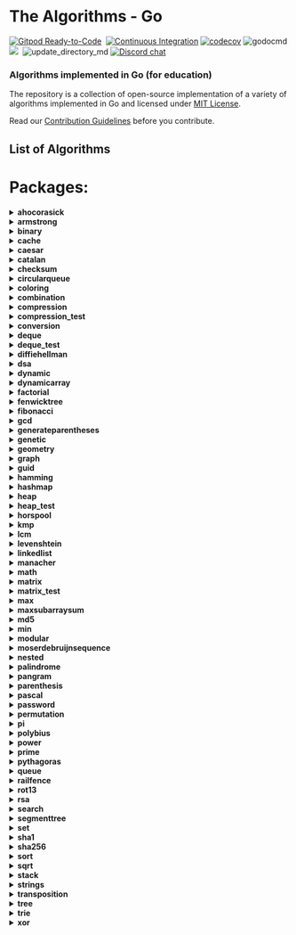 # The Algorithms - Go
[![Gitpod Ready-to-Code](https://img.shields.io/badge/Gitpod-Ready--to--Code-blue?logo=gitpod&style=flat-square)](https://gitpod.io/#https://github.com/TheAlgorithms/Go)&nbsp;
[![Continuous Integration](https://github.com/TheAlgorithms/Go/actions/workflows/ci.yml/badge.svg)](https://github.com/TheAlgorithms/Go/actions/workflows/ci.yml)
[![codecov](https://codecov.io/gh/TheAlgorithms/Go/graph/badge.svg?token=aSWh7N8tNx)](https://codecov.io/gh/TheAlgorithms/Go)
![godocmd](https://github.com/tjgurwara99/Go/workflows/godocmd/badge.svg)
![](https://img.shields.io/github/repo-size/TheAlgorithms/Go.svg?label=Repo%20size&style=flat-square)&nbsp;
![update_directory_md](https://github.com/TheAlgorithms/Go/workflows/update_directory_md/badge.svg)
[![Discord chat](https://img.shields.io/discord/808045925556682782.svg?logo=discord&colorB=7289DA&style=flat-square)](https://the-algorithms.com/discord/)&nbsp;

### Algorithms implemented in Go (for education)

The repository is a collection of open-source implementation of a variety of algorithms implemented in Go and licensed under [MIT License](LICENSE).

Read our [Contribution Guidelines](CONTRIBUTING.md) before you contribute.

## List of Algorithms
<!--- AUTOGENERATED --->
<!--- GODOCMD BEGIN --->
# Packages:

<details>
	<summary> <strong> ahocorasick </strong> </summary>	

---

##### Functions:

1. [`Advanced`](./strings/ahocorasick/advancedahocorasick.go#L10):  Advanced Function performing the Advanced Aho-Corasick algorithm. Finds and prints occurrences of each pattern.
2. [`AhoCorasick`](./strings/ahocorasick/ahocorasick.go#L15):  AhoCorasick Function performing the Basic Aho-Corasick algorithm. Finds and prints occurrences of each pattern.
3. [`ArrayUnion`](./strings/ahocorasick/shared.go#L86):  ArrayUnion Concats two arrays of int's into one.
4. [`BoolArrayCapUp`](./strings/ahocorasick/shared.go#L78):  BoolArrayCapUp Dynamically increases an array size of bool's by 1.
5. [`BuildAc`](./strings/ahocorasick/ahocorasick.go#L54):  Functions that builds Aho Corasick automaton.
6. [`BuildExtendedAc`](./strings/ahocorasick/advancedahocorasick.go#L46):  BuildExtendedAc Functions that builds extended Aho Corasick automaton.
7. [`ComputeAlphabet`](./strings/ahocorasick/shared.go#L61):  ComputeAlphabet Function that returns string of all the possible characters in given patterns.
8. [`ConstructTrie`](./strings/ahocorasick/shared.go#L4):  ConstructTrie Function that constructs Trie as an automaton for a set of reversed & trimmed strings.
9. [`Contains`](./strings/ahocorasick/shared.go#L39):  Contains Returns 'true' if array of int's 's' contains int 'e', 'false' otherwise.
10. [`CreateNewState`](./strings/ahocorasick/shared.go#L111):  CreateNewState Automaton function for creating a new state 'state'.
11. [`CreateTransition`](./strings/ahocorasick/shared.go#L116):  CreateTransition Creates a transition for function σ(state,letter) = end.
12. [`GetParent`](./strings/ahocorasick/shared.go#L99):  GetParent Function that finds the first previous state of a state and returns it. Used for trie where there is only one parent.
13. [`GetTransition`](./strings/ahocorasick/shared.go#L121):  GetTransition Returns ending state for transition σ(fromState,overChar), '-1' if there is none.
14. [`GetWord`](./strings/ahocorasick/shared.go#L49):  GetWord Function that returns word found in text 't' at position range 'begin' to 'end'.
15. [`IntArrayCapUp`](./strings/ahocorasick/shared.go#L70):  IntArrayCapUp Dynamically increases an array size of int's by 1.
16. [`StateExists`](./strings/ahocorasick/shared.go#L133):  StateExists Checks if state 'state' exists. Returns 'true' if it does, 'false' otherwise.

---
##### Types

1. [`Result`](./strings/ahocorasick/ahocorasick.go#L9): No description provided.


---
</details><details>
	<summary> <strong> armstrong </strong> </summary>	

---

##### Functions:

1. [`IsArmstrong`](./math/armstrong/isarmstrong.go#L16): No description provided.

---
</details><details>
	<summary> <strong> binary </strong> </summary>	

---

#####  Package binary describes algorithms that use binary operations for different calculations.

---
##### Functions:

1. [`Abs`](./math/binary/abs.go#L15):  Abs returns absolute value using binary operation Principle of operation: 1) Get the mask by right shift by the base 2) Base is the size of an integer variable in bits, for example, for int32 it will be 32, for int64 it will be 64 3) For negative numbers, above step sets mask as 1 1 1 1 1 1 1 1 and 0 0 0 0 0 0 0 0 for positive numbers. 4) Add the mask to the given number. 5) XOR of mask + n and mask gives the absolute value.
2. [`BitCounter`](./math/binary/bitcounter.go#L13):  BitCounter - The function returns the number of set bits for an unsigned integer number
3. [`FastInverseSqrt`](./math/binary/fast_inverse_sqrt.go#L17):  FastInverseSqrt assumes that argument is always positive, and it does not deal with negative numbers. The "magic" number 0x5f3759df is hex for 1597463007 in decimals. The math.Float32bits is alias to *(*uint32)(unsafe.Pointer(&f)) and math.Float32frombits is to *(*float32)(unsafe.Pointer(&b)).
4. [`IsPowerOfTwo`](./math/binary/checkisnumberpoweroftwo.go#L23):  IsPowerOfTwo This function uses the fact that powers of 2 are represented like 10...0 in binary, and numbers one less than the power of 2 are represented like 11...1. Therefore, using the and function:	  10...0	& 01...1	  00...0 -> 0 This is also true for 0, which is not a power of 2, for which we have to add and extra condition.
5. [`IsPowerOfTwoLeftShift`](./math/binary/checkisnumberpoweroftwo.go#L30):  IsPowerOfTwoLeftShift This function takes advantage of the fact that left shifting a number by 1 is equivalent to multiplying by 2. For example, binary 00000001 when shifted by 3 becomes 00001000, which in decimal system is 8 or = 2 * 2 * 2
6. [`LogBase2`](./math/binary/logarithm.go#L9):  LogBase2 Finding the exponent of n = 2**x using bitwise operations (logarithm in base 2 of n) [See more](https://en.wikipedia.org/wiki/Logarithm)
7. [`MeanUsingAndXor`](./math/binary/arithmeticmean.go#L14):  MeanUsingAndXor This function finds arithmetic mean using "AND" and "XOR" operations
8. [`MeanUsingRightShift`](./math/binary/arithmeticmean.go#L19):  MeanUsingRightShift This function finds arithmetic mean using right shift
9. [`ReverseBits`](./math/binary/reversebits.go#L16):  ReverseBits This function initialized the result by 0 (all bits 0) and process the given number starting from its least significant bit. If the current bit is 1, set the corresponding most significant bit in the result and finally move on to the next bit in the input number. Repeat this till all its bits are processed.
10. [`SequenceGrayCode`](./math/binary/rbc.go#L13):  SequenceGrayCode The function generates an "Gray code" sequence of length n
11. [`Sqrt`](./math/binary/sqrt.go#L12): No description provided.
12. [`XorSearchMissingNumber`](./math/binary/xorsearch.go#L13):  XorSearchMissingNumber This function finds a missing number in a sequence

---
</details><details>
	<summary> <strong> cache </strong> </summary>	

---

##### Functions:

1. [`NewLFU`](./cache/lfu.go#L33):  NewLFU init the LFU cache with capacity
2. [`NewLRU`](./cache/lru.go#L30):  NewLRU represent initiate lru cache with capacity

---
##### Types

1. [`LFU`](./cache/lfu.go#L19): No description provided.

2. [`LRU`](./cache/lru.go#L22): No description provided.


---
</details><details>
	<summary> <strong> caesar </strong> </summary>	

---

#####  Package caesar is the shift cipher description: Caesar cipher details : Caesar cipher is a type of substitution cipher in which each letter in the plaintext is shifted a certain number of places down the alphabet. time complexity: O(n) space complexity: O(n) ref: https://en.wikipedia.org/wiki/Caesar_cipher

---
##### Functions:

1. [`Decrypt`](./cipher/caesar/caesar.go#L31):  Decrypt decrypts by left shift of "key" each character of "input"
2. [`Encrypt`](./cipher/caesar/caesar.go#L10):  Encrypt encrypts by right shift of "key" each character of "input"
3. [`FuzzCaesar`](./cipher/caesar/caesar_test.go#L158): No description provided.

---
</details><details>
	<summary> <strong> catalan </strong> </summary>	

---

##### Functions:

1. [`CatalanNumber`](./math/catalan/catalannumber.go#L26):  CatalanNumber This function returns the `nth` Catalan number

---
</details><details>
	<summary> <strong> checksum </strong> </summary>	

---

#####  Package checksum describes algorithms for finding various checksums

---
##### Functions:

1. [`CRC8`](./checksum/crc8.go#L27):  CRC8 calculates CRC8 checksum of the given data.
2. [`Luhn`](./checksum/luhn.go#L13):  Luhn validates the provided data using the Luhn algorithm.

---
##### Types

1. [`CRCModel`](./checksum/crc8.go#L17): No description provided.


---
</details><details>
	<summary> <strong> circularqueue </strong> </summary>	

---

#####  Package queue provides an implementation of a circular queue data structure.

---
##### Functions:

1. [`NewCircularQueue`](./structure/circularqueue/circularqueuearray.go#L29):  NewCircularQueue creates a new CircularQueue with the given size. Returns an error if the size is less than or equal to 0.

---
##### Types

1. [`CircularQueue`](./structure/circularqueue/circularqueuearray.go#L20): No description provided.


---
</details><details>
	<summary> <strong> coloring </strong> </summary>	

---

#####  Package coloring provides implementation of different graph coloring algorithms, e.g. coloring using BFS, using Backtracking, using greedy approach. Author(s): [Shivam](https://github.com/Shivam010)

---
##### Functions:

1. [`BipartiteCheck`](./graph/coloring/bipartite.go#L46):  basically tries to color the graph in two colors if each edge connects 2 differently colored nodes the graph can be considered bipartite

---
##### Types

1. [`Graph`](./graph/coloring/graph.go#L14): No description provided.


---
</details><details>
	<summary> <strong> combination </strong> </summary>	

---

#####  Package combination ...

---
##### Functions:

1. [`Start`](./strings/combination/combination.go#L13):  Start ...

---
##### Types

1. [`Combinations`](./strings/combination/combination.go#L7): No description provided.


---
</details><details>
	<summary> <strong> compression </strong> </summary>	

---

##### /*
rlecoding.go
description: run length encoding and decoding
details:
Run-length encoding (RLE) is a simple form of data compression in which runs of data are stored as a single data value and count, rather than as the original run. This is useful when the data contains many repeated values. For example, the data "WWWWWWWWWWWWBWWWWWWWWWWWWBBB" can be compressed to "12W1B12W3B". The algorithm is simple and can be implemented in a few lines of code.
time complexity: O(n)
space complexity: O(n)
ref: https://en.wikipedia.org/wiki/Run-length_encoding
author(s) [ddaniel27](https://github.com/ddaniel27)
 

---
##### Functions:

1. [`HuffDecode`](./compression/huffmancoding.go#L106):  HuffDecode recursively decodes the binary code in, by traversing the Huffman compression tree pointed by root. current stores the current node of the traversing algorithm. out stores the current decoded string.
2. [`HuffEncode`](./compression/huffmancoding.go#L95):  HuffEncode encodes the string in by applying the mapping defined by codes.
3. [`HuffEncoding`](./compression/huffmancoding.go#L78):  HuffEncoding recursively traverses the Huffman tree pointed by node to obtain the map codes, that associates a rune with a slice of booleans. Each code is prefixed by prefix and left and right children are labelled with the booleans false and true, respectively.
4. [`HuffTree`](./compression/huffmancoding.go#L35):  HuffTree returns the root Node of the Huffman tree by compressing listfreq. The compression produces the most optimal code lengths, provided listfreq is ordered, i.e.: listfreq[i] <= listfreq[j], whenever i < j.
5. [`RLEdecode`](./compression/rlecoding.go#L37):  RLEdecode takes a run-length encoded string and returns the original string
6. [`RLEdecodebytes`](./compression/rlecoding.go#L67):  RLEdecodebytes takes a run-length encoded byte slice and returns the original byte slice
7. [`RLEncode`](./compression/rlecoding.go#L22):  RLEncode takes a string and returns its run-length encoding
8. [`RLEncodebytes`](./compression/rlecoding.go#L50):  RLEncodebytes takes a byte slice and returns its run-length encoding as a byte slice

---
##### Types

1. [`Node`](./compression/huffmancoding.go#L19): No description provided.

2. [`SymbolFreq`](./compression/huffmancoding.go#L27): No description provided.


---
</details><details>
	<summary> <strong> compression_test </strong> </summary>	

---

##### Functions:

1. [`SymbolCountOrd`](./compression/huffmancoding_test.go#L16):  SymbolCountOrd computes sorted symbol-frequency list of input message

---
</details><details>
	<summary> <strong> conversion </strong> </summary>	

---

#####  Package conversion is a package of implementations which converts one data structure to another.

---
##### Functions:

1. [`Base64Decode`](./conversion/base64.go#L59):  Base64Decode decodes the received input base64 string into a byte slice. The implementation follows the RFC4648 standard, which is documented at https://datatracker.ietf.org/doc/html/rfc4648#section-4
2. [`Base64Encode`](./conversion/base64.go#L21):  Base64Encode encodes the received input bytes slice into a base64 string. The implementation follows the RFC4648 standard, which is documented at https://datatracker.ietf.org/doc/html/rfc4648#section-4
3. [`BinaryToDecimal`](./conversion/binarytodecimal.go#L27):  BinaryToDecimal() function that will take Binary number as string, and return its Decimal equivalent as an integer.
4. [`DecimalToBinary`](./conversion/decimaltobinary.go#L34):  DecimalToBinary() function that will take Decimal number as int, and return its Binary equivalent as a string.
5. [`FuzzBase64Encode`](./conversion/base64_test.go#L113): No description provided.
6. [`HEXToRGB`](./conversion/rgbhex.go#L12):  HEXToRGB splits an RGB input (e.g. a color in hex format; 0x<color-code>) into the individual components: red, green and blue
7. [`IntToRoman`](./conversion/inttoroman.go#L23):  IntToRoman converts an integer value to a roman numeral string. An error is returned if the integer is not between 1 and 3999.
8. [`RGBToHEX`](./conversion/rgbhex.go#L43):  RGBToHEX does exactly the opposite of HEXToRGB: it combines the three components red, green and blue to an RGB value, which can be converted to e.g. Hex
9. [`Reverse`](./conversion/decimaltobinary.go#L24):  Reverse() function that will take string, and returns the reverse of that string.
10. [`RomanToInt`](./conversion/romantoint.go#L42):  RomanToInt converts a roman numeral string to an integer. Roman numerals for numbers outside the range 1 to 3,999 will return an error. Nil or empty string return 0 with no error thrown.

---
</details><details>
	<summary> <strong> deque </strong> </summary>	

---

#####  Package deque implements a Double Ended Queue data structure.

---
##### Functions:

1. [`New`](./structure/deque/deque.go#L22):  New returns a new DoublyEndedQueue.

---
##### Types

1. [`DoublyEndedQueue`](./structure/deque/deque.go#L17): No description provided.


---
</details><details>
	<summary> <strong> deque_test </strong> </summary>	

---

##### Types

1. [`QueryStructure`](./structure/deque/deque_test.go#L20): No description provided.

2. [`TestCaseData`](./structure/deque/deque_test.go#L27): No description provided.


---
</details><details>
	<summary> <strong> diffiehellman </strong> </summary>	

---

#####  Package diffiehellman implements Diffie-Hellman Key Exchange Algorithm description: Diffie-Hellman key exchange details : Diffie-Hellman key exchange is a method of securely exchanging cryptographic keys over a public channel by combining private keys of two parties to generate a shared secret key. time complexity: O(log(n)) space complexity: O(1) for more information watch : https://www.youtube.com/watch?v=NmM9HA2MQGI

---
##### Functions:

1. [`GenerateMutualKey`](./cipher/diffiehellman/diffiehellmankeyexchange.go#L23):  GenerateMutualKey : generates a mutual key that can be used by only alice and bob mutualKey = (shareKey^prvKey)%primeNumber
2. [`GenerateShareKey`](./cipher/diffiehellman/diffiehellmankeyexchange.go#L17):  GenerateShareKey : generates a key using client private key , generator and primeNumber this key can be made public shareKey = (g^key)%primeNumber

---
</details><details>
	<summary> <strong> dsa </strong> </summary>	

---

##### /*
dsa.go
description: DSA encryption and decryption including key generation
details: [DSA wiki](https://en.wikipedia.org/wiki/Digital_Signature_Algorithm)
author(s): [ddaniel27](https://github.com/ddaniel27)
 

---
##### Functions:

1. [`New`](./cipher/dsa/dsa.go#L36):  New creates a new DSA instance
2. [`Sign`](./cipher/dsa/dsa.go#L125):  Sign is signature generation for DSA 1. Choose a random integer k from the range [1, q-1] 2. Compute r = (g^k mod p) mod q 3. Compute s = (k^-1 * (H(m) + x*r)) mod q
3. [`Verify`](./cipher/dsa/dsa.go#L157):  Verify is signature verification for DSA 1. Compute w = s^-1 mod q 2. Compute u1 = (H(m) * w) mod q 3. Compute u2 = (r * w) mod q 4. Compute v = ((g^u1 * y^u2) mod p) mod q 5. If v == r, the signature is valid

---
</details><details>
	<summary> <strong> dynamic </strong> </summary>	

---

#####  fibonacci.go description: Implementation of the Fibonacci sequence using dynamic programming time complexity: O(n) space complexity: O(1) binomialcoefficient.go description: Implementation of the binomial coefficient using dynamic programming details: The binomial coefficient C(n, k) is the number of ways to choose a subset of k elements from a set of n elements. The binomial coefficient is calculated using the formula C(n, k) = C(n-1, k-1) + C(n-1, k) with base cases C(n, 0) = C(n, n) = 1. time complexity: O(n*k) where n is the number of elements and k is the number of elements to choose space complexity: O(n*k) where n is the number of elements and k is the number of elements to choose filename: traprainwater.go description: Provides a function to calculate the amount of trapped rainwater between bars represented by an elevation map using dynamic programming. details: The TrapRainWater function calculates the amount of trapped rainwater between the bars represented by the given elevation map. It uses dynamic programming to precompute the maximum height of bars to the left and right of each position. Then, it iterates through the array to calculate the amount of trapped rainwater at each position based on the minimum of the left and right maximum heights. Finally, it sums up the trapped rainwater for all positions and returns the total amount. time complexity: O(n) space complexity: O(n) author(s) [TruongNhanNguyen (SOZEL)](https://github.com/TruongNhanNguyen) Package dynamic is a package of certain implementations of dynamically run algorithms. See https://leetcode.com/problems/unique-paths/ time complexity: O(m*n) where m and n are the dimensions of the grid space complexity: O(m*n) where m and n are the dimensions of the grid author: Rares Mateizer (https://github.com/rares985)

---
##### Functions:

1. [`Abbreviation`](./dynamic/abbreviation.go#L26):  Returns true if it is possible to make a equals b (if b is an abbreviation of a), returns false otherwise
2. [`Bin2`](./dynamic/binomialcoefficient.go#L26):  Bin2 function
3. [`CoinChange`](./dynamic/coinchange.go#L11):  CoinChange finds the number of possible combinations of coins of different values which can get to the target amount.
4. [`CutRodDp`](./dynamic/rodcutting.go#L23):  CutRodDp solve the same problem using dynamic programming
5. [`CutRodRec`](./dynamic/rodcutting.go#L10):  CutRodRec solve the problem recursively: initial approach
6. [`EditDistanceDP`](./dynamic/editdistance.go#L37):  EditDistanceDP is an optimised implementation which builds on the ideas of the recursive implementation. We use dynamic programming to compute the DP table where dp[i][j] denotes the edit distance value of first[0..i-1] and second[0..j-1]. Time complexity is O(m * n) where m and n are lengths of the strings, first and second respectively.
7. [`EditDistanceRecursive`](./dynamic/editdistance.go#L12):  EditDistanceRecursive is a naive implementation with exponential time complexity.
8. [`IsSubsetSum`](./dynamic/subsetsum.go#L15): No description provided.
9. [`Knapsack`](./dynamic/knapsack.go#L20):  Knapsack solves knapsack problem return maxProfit
10. [`LongestCommonSubsequence`](./dynamic/longestcommonsubsequence.go#L16):  LongestCommonSubsequence function
11. [`LongestIncreasingSubsequence`](./dynamic/longestincreasingsubsequence.go#L15):  LongestIncreasingSubsequence returns the longest increasing subsequence where all elements of the subsequence are sorted in increasing order
12. [`LongestIncreasingSubsequenceGreedy`](./dynamic/longestincreasingsubsequencegreedy.go#L9):  LongestIncreasingSubsequenceGreedy is a function to find the longest increasing subsequence in a given array using a greedy approach. The dynamic programming approach is implemented alongside this one. Worst Case Time Complexity: O(nlogn) Auxiliary Space: O(n), where n is the length of the array(slice). Reference: https://www.geeksforgeeks.org/construction-of-longest-monotonically-increasing-subsequence-n-log-n/
13. [`LpsDp`](./dynamic/longestpalindromicsubsequence.go#L27):  LpsDp function
14. [`LpsRec`](./dynamic/longestpalindromicsubsequence.go#L22):  LpsRec function
15. [`MatrixChainDp`](./dynamic/matrixmultiplication.go#L26):  MatrixChainDp function
16. [`MatrixChainRec`](./dynamic/matrixmultiplication.go#L12):  MatrixChainRec function
17. [`Max`](./dynamic/knapsack.go#L14):  Max function - possible duplicate
18. [`NthCatalanNumber`](./dynamic/catalan.go#L15):  NthCatalan returns the n-th Catalan Number Complexity: O(n²)
19. [`NthFibonacci`](./dynamic/fibonacci.go#L10):  NthFibonacci returns the nth Fibonacci Number
20. [`TrapRainWater`](./dynamic/traprainwater.go#L19):  TrapRainWater calculates the amount of trapped rainwater between the bars represented by the given elevation map. It uses dynamic programming to precompute the maximum height of bars to the left and right of each position. Then, it iterates through the array to calculate the amount of trapped rainwater at each position based on the minimum of the left and right maximum heights. Finally, it sums up the trapped rainwater for all positions and returns the total amount.
21. [`UniquePaths`](./dynamic/uniquepaths.go#L8):  UniquePaths implements the solution to the "Unique Paths" problem

---
</details><details>
	<summary> <strong> dynamicarray </strong> </summary>	

---

#####  Package dynamicarray A dynamic array is quite similar to a regular array, but its Size is modifiable during program runtime, very similar to how a slice in Go works. The implementation is for educational purposes and explains how one might go about implementing their own version of slices.  For more details check out those links below here: GeeksForGeeks article : https://www.geeksforgeeks.org/how-do-dynamic-arrays-work/ Go blog: https://blog.golang.org/slices-intro Go blog: https://blog.golang.org/slices authors [Wesllhey Holanda](https://github.com/wesllhey), [Milad](https://github.com/miraddo) see dynamicarray.go, dynamicarray_test.go

---
##### Types

1. [`DynamicArray`](./structure/dynamicarray/dynamicarray.go#L21): No description provided.


---
</details><details>
	<summary> <strong> factorial </strong> </summary>	

---

#####  Package factorial describes algorithms Factorials calculations.

---
##### Functions:

1. [`Iterative`](./math/factorial/factorial.go#L20):  Iterative returns the iteratively brute forced factorial of n
2. [`Recursive`](./math/factorial/factorial.go#L32):  Recursive This function recursively computes the factorial of a number
3. [`UsingTree`](./math/factorial/factorial.go#L44):  UsingTree This function finds the factorial of a number using a binary tree

---
</details><details>
	<summary> <strong> fenwicktree </strong> </summary>	

---

#####  Fenwick Tree Data Structure for efficient range queries on an array of integers. Also known as Binary Indexed Tree. It can query the sum of any range of the array and can update the array at a specific position by adding a value to it (point update). Build: O(N) Query: O(log(N)) Update: O(log(N)) reference: https://brilliant.org/wiki/fenwick-tree/

---
##### Functions:

1. [`NewFenwickTree`](./structure/fenwicktree/fenwicktree.go#L20):  NewFenwickTree creates a new Fenwick tree, initializes bit with the values of the array. Note that the queries and updates should have one based indexing.

---
##### Types

1. [`FenwickTree`](./structure/fenwicktree/fenwicktree.go#L11): No description provided.


---
</details><details>
	<summary> <strong> fibonacci </strong> </summary>	

---

##### Functions:

1. [`Formula`](./math/fibonacci/fibonacci.go#L44):  Formula This function calculates the n-th fibonacci number using the [formula](https://en.wikipedia.org/wiki/Fibonacci_number#Relation_to_the_golden_ratio) Attention! Tests for large values fall due to rounding error of floating point numbers, works well, only on small numbers
2. [`Matrix`](./math/fibonacci/fibonacci.go#L17):  Matrix This function calculates the n-th fibonacci number using the matrix method. [See](https://en.wikipedia.org/wiki/Fibonacci_number#Matrix_form)
3. [`Recursive`](./math/fibonacci/fibonacci.go#L53):  Recursive calculates the n-th fibonacci number recursively by adding the previous two Fibonacci numbers. This algorithm is extremely slow for bigger numbers, but provides a simpler implementation.

---
</details><details>
	<summary> <strong> gcd </strong> </summary>	

---

##### Functions:

1. [`Extended`](./math/gcd/extended.go#L14):  Extended simple extended gcd
2. [`ExtendedIterative`](./math/gcd/extendedgcditerative.go#L4):  ExtendedIterative finds and returns gcd(a, b), x, y satisfying a*x + b*y = gcd(a, b).
3. [`ExtendedRecursive`](./math/gcd/extendedgcd.go#L9):  ExtendedRecursive finds and returns gcd(a, b), x, y satisfying a*x + b*y = gcd(a, b).
4. [`Iterative`](./math/gcd/gcditerative.go#L7):  Iterative Faster iterative version of GcdRecursive without holding up too much of the stack
5. [`Recursive`](./math/gcd/gcd.go#L7):  Recursive finds and returns the greatest common divisor of a given integer.
6. [`TemplateBenchmarkExtendedGCD`](./math/gcd/extendedgcd_test.go#L44): No description provided.
7. [`TemplateBenchmarkGCD`](./math/gcd/gcd_test.go#L37): No description provided.
8. [`TemplateTestExtendedGCD`](./math/gcd/extendedgcd_test.go#L7): No description provided.
9. [`TemplateTestGCD`](./math/gcd/gcd_test.go#L18): No description provided.

---
</details><details>
	<summary> <strong> generateparentheses </strong> </summary>	

---

##### Functions:

1. [`GenerateParenthesis`](./strings/generateparentheses/generateparentheses.go#L12): No description provided.

---
</details><details>
	<summary> <strong> genetic </strong> </summary>	

---

#####  Package genetic provides functions to work with strings using genetic algorithm. https://en.wikipedia.org/wiki/Genetic_algorithm  Author: D4rkia

---
##### Functions:

1. [`GeneticString`](./strings/genetic/genetic.go#L71):  GeneticString generates PopulationItem based on the imputed target string, and a set of possible runes to build a string with. In order to optimise string generation additional configurations can be provided with Conf instance. Empty instance of Conf (&Conf{}) can be provided, then default values would be set. Link to the same algorithm implemented in python: https://github.com/TheAlgorithms/Python/blob/master/genetic_algorithm/basic_string.py

---
##### Types

1. [`Conf`](./strings/genetic/genetic.go#L32): No description provided.

2. [`PopulationItem`](./strings/genetic/genetic.go#L26): No description provided.

3. [`Result`](./strings/genetic/genetic.go#L52): No description provided.


---
</details><details>
	<summary> <strong> geometry </strong> </summary>	

---

#####  Package geometry contains geometric algorithms Package geometry contains geometric algorithms

---
##### Functions:

1. [`Distance`](./math/geometry/straightlines.go#L18):  Distance calculates the shortest distance between two points.
2. [`EuclideanDistance`](./math/geometry/distance.go#L22):  EuclideanDistance returns the Euclidean distance between points in any `n` dimensional Euclidean space.
3. [`IsParallel`](./math/geometry/straightlines.go#L42):  IsParallel checks if two lines are parallel or not.
4. [`IsPerpendicular`](./math/geometry/straightlines.go#L47):  IsPerpendicular checks if two lines are perpendicular or not.
5. [`PointDistance`](./math/geometry/straightlines.go#L53):  PointDistance calculates the distance of a given Point from a given line. The slice should contain the coefficiet of x, the coefficient of y and the constant in the respective order.
6. [`Section`](./math/geometry/straightlines.go#L24):  Section calculates the Point that divides a line in specific ratio. DO NOT specify the ratio in the form m:n, specify it as r, where r = m / n.
7. [`Slope`](./math/geometry/straightlines.go#L32):  Slope calculates the slope (gradient) of a line.
8. [`YIntercept`](./math/geometry/straightlines.go#L37):  YIntercept calculates the Y-Intercept of a line from a specific Point.

---
##### Types

1. [`EuclideanPoint`](./math/geometry/distance.go#L16): No description provided.

2. [`Line`](./math/geometry/straightlines.go#L13): No description provided.

3. [`Point`](./math/geometry/straightlines.go#L9): No description provided.


---
</details><details>
	<summary> <strong> graph </strong> </summary>	

---

#####  Package graph provides algorithms to analyze graph structures. Package graph demonstrates Graph search algorithms reference: https://en.wikipedia.org/wiki/Tree_traversal

---
##### Functions:

1. [`ArticulationPoint`](./graph/articulationpoints.go#L20):  ArticulationPoint identifies articulation points in a graph. It returns a boolean slice where each element indicates whether a vertex is an articulation point. Worst Case Time Complexity: O(|V| + |E|) Auxiliary Space: O(|V|) Reference: https://en.wikipedia.org/wiki/Biconnected_component and https://cptalks.quora.com/Cut-Vertex-Articulation-point
2. [`BreadthFirstSearch`](./graph/breadthfirstsearch.go#L9):  BreadthFirstSearch is an algorithm for traversing and searching graph data structures. It starts at an arbitrary node of a graph, and explores all of the neighbor nodes at the present depth prior to moving on to the nodes at the next depth level. Worst-case performance	 		O(|V|+|E|)=O(b^{d})}O(|V|+|E|)=O(b^{d}) where |V| is the number of vertices and |E| is the number of edges in the graph and b is the branching factor of the graph (the average number of successors of a node). d is the depth of the goal node. Worst-case space complexity	 	O(|V|)=O(b^{d})}O(|V|)=O(b^{d}) where |V| is the number of vertices and |E| is the number of edges in the graph and b is the branching factor of the graph (the average number of successors of a node). d is the depth of the goal node. reference: https://en.wikipedia.org/wiki/Breadth-first_search
3. [`DepthFirstSearch`](./graph/depthfirstsearch.go#L59): No description provided.
4. [`DepthFirstSearchHelper`](./graph/depthfirstsearch.go#L27): No description provided.
5. [`EdmondKarp`](./graph/edmondkarp.go#L43): No description provided.
6. [`FindPath`](./graph/edmondkarp.go#L16):  Returns a mapping of vertices as path, if there is any from source to sink Otherwise, returns nil
7. [`FloydWarshall`](./graph/floydwarshall.go#L17):  FloydWarshall Returns all pair's shortest path using Floyd Warshall algorithm
8. [`GetIdx`](./graph/depthfirstsearch.go#L9): No description provided.
9. [`Kahn`](./graph/kahn.go#L15):  Kahn's algorithm computes a topological ordering of a directed acyclic graph (DAG). `n` is the number of vertices, `dependencies` is a list of directed edges, where each pair [a, b] represents a directed edge from a to b (i.e. b depends on a). Vertices are assumed to be labelled 0, 1, ..., n-1. If the graph is not a DAG, the function returns nil.
10. [`KruskalMST`](./graph/kruskal.go#L23): No description provided.
11. [`LowestCommonAncestor`](./graph/lowestcommonancestor.go#L113):  For each node, we will precompute its ancestor above him, its ancestor two nodes above, its ancestor four nodes above, etc. Let's call `jump[j][u]` is the `2^j`-th ancestor above the node `u` with `u` in range `[0, numbersVertex)`, `j` in range `[0,MAXLOG)`. These information allow us to jump from any node to any ancestor above it in `O(MAXLOG)` time.
12. [`New`](./graph/graph.go#L16):  Constructor functions for graphs (undirected by default)
13. [`NewTree`](./graph/lowestcommonancestor.go#L86): No description provided.
14. [`NewUnionFind`](./graph/unionfind.go#L25):  Initialise a new union find data structure with s nodes
15. [`NotExist`](./graph/depthfirstsearch.go#L18): No description provided.
16. [`Topological`](./graph/topological.go#L14):  Topological assumes that graph given is valid and that its possible to get a topological ordering. constraints are array of []int{a, b}, representing an edge going from a to b

---
##### Types

1. [`Edge`](./graph/kruskal.go#L17): No description provided.

2. [`Graph`](./graph/graph.go#L9): No description provided.

3. [`Item`](./graph/dijkstra.go#L12): No description provided.

4. [`Query`](./graph/lowestcommonancestor_test.go#L9): No description provided.

5. [`Tree`](./graph/lowestcommonancestor.go#L27): No description provided.

6. [`TreeEdge`](./graph/lowestcommonancestor.go#L14): No description provided.

7. [`UnionFind`](./graph/unionfind.go#L19): No description provided.

8. [`WeightedGraph`](./graph/floydwarshall.go#L11): No description provided.

9. [`minEdge`](#L0): 

	Methods:
	1. [`Len`](./graph/prim.go#L14): No description provided.

---
</details><details>
	<summary> <strong> guid </strong> </summary>	

---

#####  Package guid provides facilities for generating random globally unique identifiers.

---
##### Functions:

1. [`New`](./strings/guid/guid.go#L28):  New returns a randomly generated global unique identifier.

---
</details><details>
	<summary> <strong> hamming </strong> </summary>	

---

##### Functions:

1. [`Distance`](./strings/hamming/hammingdistance.go#L18): No description provided.

---
</details><details>
	<summary> <strong> hashmap </strong> </summary>	

---

##### Functions:

1. [`DefaultNew`](./structure/hashmap/hashmap.go#L24):  DefaultNew returns a new HashMap instance with default values
2. [`New`](./structure/hashmap/hashmap.go#L32):  New creates a new HashMap instance with the specified size and capacity

---
##### Types

1. [`HashMap`](./structure/hashmap/hashmap.go#L17): No description provided.


---
</details><details>
	<summary> <strong> heap </strong> </summary>	

---

##### Functions:

1. [`New`](./structure/heap/heap.go#L15):  New gives a new heap object.
2. [`NewAny`](./structure/heap/heap.go#L24):  NewAny gives a new heap object. element can be anything, but must provide less function.

---
##### Types

1. [`Heap`](./structure/heap/heap.go#L9): No description provided.


---
</details><details>
	<summary> <strong> heap_test </strong> </summary>	

---

##### Types

1. [`testInt`](#L0): 

	Methods:
	1. [`Less`](./structure/heap/heap_test.go#L11): No description provided.
2. [`testStudent`](#L0): 

	Methods:
	1. [`Less`](./structure/heap/heap_test.go#L20): No description provided.

---
</details><details>
	<summary> <strong> horspool </strong> </summary>	

---

##### Functions:

1. [`Horspool`](./strings/horspool/horspool.go#L10): No description provided.

---
</details><details>
	<summary> <strong> kmp </strong> </summary>	

---

##### Functions:

1. [`Kmp`](./strings/kmp/kmp.go#L4):  Kmp Function kmp performing the Knuth-Morris-Pratt algorithm.

---
##### Types

1. [`args`](./strings/kmp/kmp_test.go#L39): No description provided.


---
</details><details>
	<summary> <strong> lcm </strong> </summary>	

---

##### Functions:

1. [`Lcm`](./math/lcm/lcm.go#L10):  Lcm returns the lcm of two numbers using the fact that lcm(a,b) * gcd(a,b) = | a * b |

---
</details><details>
	<summary> <strong> levenshtein </strong> </summary>	

---

##### Functions:

1. [`Distance`](./strings/levenshtein/levenshteindistance.go#L10):  Distance Function that gives Levenshtein Distance

---
</details><details>
	<summary> <strong> linkedlist </strong> </summary>	

---

#####  Package linkedlist demonstrates different implementations on linkedlists.

---
##### Functions:

1. [`JosephusProblem`](./structure/linkedlist/cyclic.go#L120):  https://en.wikipedia.org/wiki/Josephus_problem This is a struct-based solution for Josephus problem.
2. [`NewCyclic`](./structure/linkedlist/cyclic.go#L12):  Create new list.
3. [`NewDoubly`](./structure/linkedlist/doubly.go#L31): No description provided.
4. [`NewNode`](./structure/linkedlist/shared.go#L12):  Create new node.
5. [`NewSingly`](./structure/linkedlist/singlylinkedlist.go#L19):  NewSingly returns a new instance of a linked list

---
##### Types

1. [`Cyclic`](./structure/linkedlist/cyclic.go#L6): No description provided.

2. [`Doubly`](./structure/linkedlist/doubly.go#L18): No description provided.

3. [`Node`](./structure/linkedlist/shared.go#L5): No description provided.

4. [`Singly`](./structure/linkedlist/singlylinkedlist.go#L10): No description provided.

5. [`testCase`](./structure/linkedlist/cyclic_test.go#L105): No description provided.


---
</details><details>
	<summary> <strong> manacher </strong> </summary>	

---

##### Functions:

1. [`LongestPalindrome`](./strings/manacher/longestpalindrome.go#L37): No description provided.

---
</details><details>
	<summary> <strong> math </strong> </summary>	

---

#####  Package math is a package that contains mathematical algorithms and its different implementations. filename : krishnamurthy.go description: A program which contains the function that returns true if a given number is Krishnamurthy number or not. details: A number is a Krishnamurthy number if the sum of all the factorials of the digits is equal to the number. Ex: 1! = 1, 145 = 1! + 4! + 5! time complexity: O(log n) space complexity: O(1) author(s): [GooMonk](https://github.com/GooMonk) see krishnamurthy_test.go

---
##### Functions:

1. [`Abs`](./math/abs.go#L11):  Abs returns absolute value
2. [`AliquotSum`](./math/aliquotsum.go#L16):  This function returns s(n) for given number
3. [`Combinations`](./math/binomialcoefficient.go#L22):  C is Binomial Coefficient function This function returns C(n, k) for given n and k
4. [`Cos`](./math/cos.go#L10):  Cos  returns the cosine of the radian argument x. [See more](https://en.wikipedia.org/wiki/Sine_and_cosine) [Based on the idea of Bhaskara approximation of cos(x)](https://math.stackexchange.com/questions/3886552/bhaskara-approximation-of-cosx)
5. [`DefaultPolynomial`](./math/pollard.go#L18):  DefaultPolynomial is the commonly used polynomial g(x) = (x^2 + 1) mod n
6. [`FindKthMax`](./math/kthnumber.go#L11):  FindKthMax returns the kth large element given an integer slice with nil `error` if found and returns -1 with `error` `search.ErrNotFound` if not found. NOTE: The `nums` slice gets mutated in the process.
7. [`FindKthMin`](./math/kthnumber.go#L19):  FindKthMin returns kth small element given an integer slice with nil `error` if found and returns -1 with `error` `search.ErrNotFound` if not found. NOTE: The `nums` slice gets mutated in the process.
8. [`IsAutomorphic`](./math/isautomorphic.go#L16): No description provided.
9. [`IsKrishnamurthyNumber`](./math/krishnamurthy.go#L14):  IsKrishnamurthyNumber returns if the provided number n is a Krishnamurthy number or not.
10. [`IsPerfectNumber`](./math/perfectnumber.go#L36):  Checks if inNumber is a perfect number
11. [`IsPowOfTwoUseLog`](./math/checkisnumberpoweroftwo.go#L10):  IsPowOfTwoUseLog This function checks if a number is a power of two using the logarithm. The limiting degree can be from 0 to 63. See alternatives in the binary package.
12. [`Lerp`](./math/lerp.go#L5):  Lerp or Linear interpolation This function will return new value in 't' percentage  between 'v0' and 'v1'
13. [`LiouvilleLambda`](./math/liouville.go#L26):  Lambda is the liouville function This function returns λ(n) for given number
14. [`Mean`](./math/mean.go#L7): No description provided.
15. [`Median`](./math/median.go#L14): No description provided.
16. [`Mode`](./math/mode.go#L21): No description provided.
17. [`Mu`](./math/mobius.go#L23):  Mu is the Mobius function This function returns μ(n) for given number
18. [`Phi`](./math/eulertotient.go#L5):  Phi is the Euler totient function. This function computes the number of numbers less then n that are coprime with n.
19. [`PollardsRhoFactorization`](./math/pollard.go#L31):  PollardsRhoFactorization is an implementation of Pollard's rho factorization algorithm using the default parameters x = y = 2
20. [`PronicNumber`](./math/pronicnumber.go#L17):  PronicNumber returns true if argument passed to the function is pronic and false otherwise.
21. [`Sin`](./math/sin.go#L9):  Sin returns the sine of the radian argument x. [See more](https://en.wikipedia.org/wiki/Sine_and_cosine)
22. [`SumOfProperDivisors`](./math/perfectnumber.go#L19):  Returns the sum of proper divisors of inNumber.

---
</details><details>
	<summary> <strong> matrix </strong> </summary>	

---

#####  filename: strassenmatrixmultiply.go description: Implements matrix multiplication using the Strassen algorithm. details: This program takes two matrices as input and performs matrix multiplication using the Strassen algorithm, which is an optimized divide-and-conquer approach. It allows for efficient multiplication of large matrices. time complexity: O(n^2.81) space complexity: O(n^2) author(s): Mohit Raghav(https://github.com/mohit07raghav19) See strassenmatrixmultiply_test.go for test cases

---
##### Functions:

1. [`IsValid`](./math/matrix/isvalid.go#L6):  IsValid checks if the input matrix has consistent row lengths.
2. [`New`](./math/matrix/matrix.go#L17):  NewMatrix creates a new Matrix based on the provided arguments.
3. [`NewFromElements`](./math/matrix/matrix.go#L43):  NewFromElements creates a new Matrix from the given elements.

---
##### Types

1. [`Matrix`](./math/matrix/matrix.go#L10): No description provided.


---
</details><details>
	<summary> <strong> matrix_test </strong> </summary>	

---

##### Functions:

1. [`MakeRandomMatrix`](./math/matrix/strassenmatrixmultiply_test.go#L105): No description provided.

---
</details><details>
	<summary> <strong> max </strong> </summary>	

---

##### Functions:

1. [`Bitwise`](./math/max/bitwisemax.go#L13):  Bitwise computes using bitwise operator the maximum of all the integer input and returns it
2. [`Int`](./math/max/max.go#L6):  Int is a function which returns the maximum of all the integers provided as arguments.

---
</details><details>
	<summary> <strong> maxsubarraysum </strong> </summary>	

---

#####  Package maxsubarraysum is a package containing a solution to a common problem of finding max contiguous sum within a array of ints.

---
##### Functions:

1. [`MaxSubarraySum`](./other/maxsubarraysum/maxsubarraysum.go#L13):  MaxSubarraySum returns the maximum subarray sum

---
</details><details>
	<summary> <strong> md5 </strong> </summary>	

---

##### Functions:

1. [`Hash`](./hashing/md5/md5.go#L63):  Hash computes the MD5 hash of the input message

---
</details><details>
	<summary> <strong> min </strong> </summary>	

---

##### Functions:

1. [`Bitwise`](./math/min/bitwisemin.go#L11):  Bitwise This function returns the minimum integer using bit operations
2. [`Int`](./math/min/min.go#L6):  Int is a function which returns the minimum of all the integers provided as arguments.

---
</details><details>
	<summary> <strong> modular </strong> </summary>	

---

##### Functions:

1. [`Exponentiation`](./math/modular/exponentiation.go#L24):  Exponentiation returns base^exponent % mod
2. [`Inverse`](./math/modular/inverse.go#L21):  Inverse Modular function
3. [`Multiply64BitInt`](./math/modular/exponentiation.go#L53):  Multiply64BitInt Checking if the integer multiplication overflows

---
</details><details>
	<summary> <strong> moserdebruijnsequence </strong> </summary>	

---

##### Functions:

1. [`MoserDeBruijnSequence`](./math/moserdebruijnsequence/sequence.go#L9): No description provided.

---
</details><details>
	<summary> <strong> nested </strong> </summary>	

---

#####  Package nested provides functions for testing strings proper brackets nesting.

---
##### Functions:

1. [`IsBalanced`](./other/nested/nestedbrackets.go#L23): No description provided.

---
</details><details>
	<summary> <strong> palindrome </strong> </summary>	

---

##### Functions:

1. [`IsPalindrome`](./strings/palindrome/ispalindrome.go#L26): No description provided.
2. [`IsPalindromeRecursive`](./strings/palindrome/ispalindrome.go#L39): No description provided.

---
</details><details>
	<summary> <strong> pangram </strong> </summary>	

---

##### Functions:

1. [`IsPangram`](./strings/pangram/ispangram.go#L21): No description provided.

---
</details><details>
	<summary> <strong> parenthesis </strong> </summary>	

---

##### Functions:

1. [`Parenthesis`](./strings/parenthesis/parenthesis.go#L8):  Parenthesis algorithm checks if every opened parenthesis is closed correctly. When parcounter is less than 0 when a closing parenthesis is detected without an opening parenthesis that surrounds it and parcounter will be 0 if all open parenthesis are closed correctly.

---
</details><details>
	<summary> <strong> pascal </strong> </summary>	

---

##### Functions:

1. [`GenerateTriangle`](./math/pascal/pascaltriangle.go#L26):  GenerateTriangle This function generates a Pascal's triangle of n lines

---
</details><details>
	<summary> <strong> password </strong> </summary>	

---

##### Functions:

1. [`Generate`](./other/password/generator.go#L18):  Generate returns a newly generated password

---
</details><details>
	<summary> <strong> permutation </strong> </summary>	

---

##### Functions:

1. [`GenerateElementSet`](./math/permutation/heaps.go#L42): No description provided.
2. [`Heaps`](./math/permutation/heaps.go#L13):  Heap's Algorithm for generating all permutations of n objects
3. [`NextPermutation`](./math/permutation/next_permutation.go#L10): No description provided.

---
</details><details>
	<summary> <strong> pi </strong> </summary>	

---

#####  spigotpi_test.go description: Test for Spigot Algorithm for the Digits of Pi author(s) [red_byte](https://github.com/i-redbyte) see spigotpi.go

---
##### Functions:

1. [`MonteCarloPi`](./math/pi/montecarlopi.go#L19): No description provided.
2. [`MonteCarloPiConcurrent`](./math/pi/montecarlopi.go#L38):  MonteCarloPiConcurrent approximates the value of pi using the Monte Carlo method. Unlike the MonteCarloPi function (first version), this implementation uses goroutines and channels to parallelize the computation. More details on the Monte Carlo method available at https://en.wikipedia.org/wiki/Monte_Carlo_method. More details on goroutines parallelization available at https://go.dev/doc/effective_go#parallel.
3. [`Spigot`](./math/pi/spigotpi.go#L14): No description provided.

---
</details><details>
	<summary> <strong> polybius </strong> </summary>	

---

#####  Package polybius is encrypting method with polybius square description: Polybius square details : The Polybius algorithm is a simple algorithm that is used to encode a message by converting each letter to a pair of numbers. time complexity: O(n) space complexity: O(n) ref: https://en.wikipedia.org/wiki/Polybius_square#Hybrid_Polybius_Playfair_Cipher

---
##### Functions:

1. [`FuzzPolybius`](./cipher/polybius/polybius_test.go#L154): No description provided.
2. [`NewPolybius`](./cipher/polybius/polybius.go#L25):  NewPolybius returns a pointer to object of Polybius. If the size of "chars" is longer than "size", "chars" are truncated to "size".

---
##### Types

1. [`Polybius`](./cipher/polybius/polybius.go#L16): No description provided.


---
</details><details>
	<summary> <strong> power </strong> </summary>	

---

##### Functions:

1. [`IterativePower`](./math/power/fastexponent.go#L4):  IterativePower is iterative O(logn) function for pow(x, y)
2. [`RecursivePower`](./math/power/fastexponent.go#L18):  RecursivePower is recursive O(logn) function for pow(x, y)
3. [`RecursivePower1`](./math/power/fastexponent.go#L30):  RecursivePower1 is recursive O(n) function for pow(x, y)
4. [`UsingLog`](./math/power/powvialogarithm.go#L16): No description provided.

---
</details><details>
	<summary> <strong> prime </strong> </summary>	

---

#####  sieve2.go - Sieve of Eratosthenes
 * Algorithm to generate prime numbers up to a limit
 * time complexity: O(n log log n)
 * space complexity: O(n)
 * Author: ddaniel27
 

---
##### Functions:

1. [`Factorize`](./math/prime/primefactorization.go#L10):  Factorize is a function that computes the exponents of each prime in the prime factorization of n
2. [`Generate`](./math/prime/sieve.go#L26):  Generate returns a int slice of prime numbers up to the limit
3. [`GenerateChannel`](./math/prime/sieve.go#L9):  Generate generates the sequence of integers starting at 2 and sends it to the channel `ch`
4. [`MillerRabinDeterministic`](./math/prime/millerrabintest.go#L122):  MillerRabinDeterministic is a Deterministic version of the Miller-Rabin test, which returns correct results for all valid int64 numbers.
5. [`MillerRabinProbabilistic`](./math/prime/millerrabintest.go#L102):  MillerRabinProbabilistic is a probabilistic test for primality of an integer based of the algorithm devised by Miller and Rabin.
6. [`MillerRandomTest`](./math/prime/millerrabintest.go#L78):  MillerRandomTest This is the intermediate step that repeats within the miller rabin primality test for better probabilitic chances of receiving the correct result with random witnesses.
7. [`MillerTest`](./math/prime/millerrabintest.go#L50):  MillerTest tests whether num is a strong probable prime to a witness. Formally: a^d ≡ 1 (mod n) or a^(2^r * d) ≡ -1 (mod n), 0 <= r <= s
8. [`MillerTestMultiple`](./math/prime/millerrabintest.go#L85):  MillerTestMultiple is like MillerTest but runs the test for multiple witnesses.
9. [`OptimizedTrialDivision`](./math/prime/primecheck.go#L28):  OptimizedTrialDivision checks primality of an integer using an optimized trial division method. The optimizations include not checking divisibility by the even numbers and only checking up to the square root of the given number.
10. [`Sieve`](./math/prime/sieve.go#L16):  Sieve Sieving the numbers that are not prime from the channel - basically removing them from the channels
11. [`SieveEratosthenes`](./math/prime/sieve2.go#L9): No description provided.
12. [`TrialDivision`](./math/prime/primecheck.go#L11):  TrialDivision tests whether a number is prime by trying to divide it by the numbers less than it.
13. [`Twin`](./math/prime/twin.go#L17):  This function returns twin prime for given number returns (n + 2) if both n and (n + 2) are prime -1 otherwise

---
</details><details>
	<summary> <strong> pythagoras </strong> </summary>	

---

##### Functions:

1. [`Distance`](./math/pythagoras/pythagoras.go#L15):  Distance calculates the distance between to vectors with the   Pythagoras theorem

---
##### Types

1. [`Vector`](./math/pythagoras/pythagoras.go#L8): No description provided.


---
</details><details>
	<summary> <strong> queue </strong> </summary>	

---

##### Functions:

1. [`BackQueue`](./structure/queue/queuearray.go#L32):  BackQueue return the Back value
2. [`DeQueue`](./structure/queue/queuearray.go#L20):  DeQueue it will be removed the first value that added into the list
3. [`EnQueue`](./structure/queue/queuearray.go#L15):  EnQueue it will be added new value into our list
4. [`FrontQueue`](./structure/queue/queuearray.go#L27):  FrontQueue return the Front value
5. [`IsEmptyQueue`](./structure/queue/queuearray.go#L42):  IsEmptyQueue check our list is empty or not
6. [`LenQueue`](./structure/queue/queuearray.go#L37):  LenQueue will return the length of the queue list

---
##### Types

1. [`LQueue`](./structure/queue/queuelinklistwithlist.go#L20): No description provided.

2. [`Node`](./structure/queue/queuelinkedlist.go#L13): No description provided.

3. [`Queue`](./structure/queue/queuelinkedlist.go#L19): No description provided.


---
</details><details>
	<summary> <strong> railfence </strong> </summary>	

---

#####  railfence.go description: Rail Fence Cipher details: The rail fence cipher is a an encryption algorithm that uses a rail fence pattern to encode a message. it is a type of transposition cipher that rearranges the characters of the plaintext to form the ciphertext. time complexity: O(n) space complexity: O(n) ref: https://en.wikipedia.org/wiki/Rail_fence_cipher

---
##### Functions:

1. [`Decrypt`](./cipher/railfence/railfence.go#L50): No description provided.
2. [`Encrypt`](./cipher/railfence/railfence.go#L13): No description provided.

---
</details><details>
	<summary> <strong> rot13 </strong> </summary>	

---

#####  Package rot13 is a simple letter substitution cipher that replaces a letter with the 13th letter after it in the alphabet. description: ROT13 details: ROT13 is a simple letter substitution cipher that replaces a letter with the 13th letter after it in the alphabet. it is a special case of the Caesar cipher time complexity: O(n) space complexity: O(n) ref: https://en.wikipedia.org/wiki/ROT13

---
##### Functions:

1. [`FuzzRot13`](./cipher/rot13/rot13_test.go#L72): No description provided.

---
</details><details>
	<summary> <strong> rsa </strong> </summary>	

---

#####  Package rsa shows a simple implementation of RSA algorithm/*
rsa2.go
description: RSA encryption and decryption including key generation
details: [RSA wiki](https://en.wikipedia.org/wiki/RSA_(cryptosystem))
time complexity: O(n)
space complexity: O(1)
author(s): [ddaniel27](https://github.com/ddaniel27)
 

---
##### Functions:

1. [`Decrypt`](./cipher/rsa/rsa.go#L45):  Decrypt decrypts encrypted rune slice based on the RSA algorithm
2. [`Encrypt`](./cipher/rsa/rsa.go#L30):  Encrypt encrypts based on the RSA algorithm - uses modular exponentitation in math directory
3. [`FuzzRsa`](./cipher/rsa/rsa_test.go#L79): No description provided.
4. [`New`](./cipher/rsa/rsa2.go#L32):  New initializes the RSA algorithm returns the RSA object

---
</details><details>
	<summary> <strong> search </strong> </summary>	

---

##### Functions:

1. [`BoyerMoore`](./strings/search/boyermoore.go#L5):  Implementation of boyer moore string search O(l) where l=len(text)
2. [`Naive`](./strings/search/naive.go#L5):  Implementation of naive string search O(n*m) where n=len(txt) and m=len(pattern)

---
</details><details>
	<summary> <strong> segmenttree </strong> </summary>	

---

#####  Segment Tree Data Structure for efficient range queries on an array of integers. It can query the sum and update the elements to a new value of any range of the array. Build: O(n*log(n)) Query: O(log(n)) Update: O(log(n)) reference: https://cp-algorithms.com/data_structures/segment_tree.html

---
##### Functions:

1. [`NewSegmentTree`](./structure/segmenttree/segmenttree.go#L117):  NewSegmentTree returns a new instance of a SegmentTree. It takes an input array of integers representing Array, initializes and builds the SegmentTree.

---
##### Types

1. [`SegmentTree`](./structure/segmenttree/segmenttree.go#L17): No description provided.


---
</details><details>
	<summary> <strong> set </strong> </summary>	

---

#####  package set implements a Set using a golang map. This implies that only the types that are accepted as valid map keys can be used as set elements. For instance, do not try to Add a slice, or the program will panic.

---
##### Functions:

1. [`New`](./structure/set/set.go#L7):  New gives new set.

---
</details><details>
	<summary> <strong> sha1 </strong> </summary>	

---

##### Functions:

1. [`Hash`](./hashing/sha1/sha1.go#L43):  Hash computes the SHA-1 hash of the input message

---
</details><details>
	<summary> <strong> sha256 </strong> </summary>	

---

##### Functions:

1. [`Hash`](./hashing/sha256/sha256.go#L52):  Hash hashes the input message using the sha256 hashing function, and return a 32 byte array. The implementation follows the RGC6234 standard, which is documented at https://datatracker.ietf.org/doc/html/rfc6234

---
</details><details>
	<summary> <strong> sort </strong> </summary>	

---

#####  Package sort implements various sorting algorithms. Package sort a package for demonstrating sorting algorithms in Go

---
##### Functions:

1. [`BinaryInsertion`](./sort/binaryinsertionsort.go#L13): No description provided.
2. [`Bogo`](./sort/bogosort.go#L33): No description provided.
3. [`Bubble`](./sort/bubblesort.go#L9):  Bubble is a simple generic definition of Bubble sort algorithm.
4. [`Bucket`](./sort/bucketsort.go#L7):  Bucket sorts a slice. It is mainly useful when input is uniformly distributed over a range.
5. [`Circle`](./sort/circlesort.go#L7):  Circle sorts an array using the circle sort algorithm.
6. [`Cocktail`](./sort/cocktailsort.go#L9):  Cocktail sort is a variation of bubble sort, operating in two directions (beginning to end, end to beginning)
7. [`Comb`](./sort/combSort.go#L20):  Comb is a simple sorting algorithm which is an improvement of the bubble sorting algorithm.
8. [`Count`](./sort/countingsort.go#L14): No description provided.
9. [`Cycle`](./sort/cyclesort.go#L10):  Cycle sort is an in-place, unstable sorting algorithm that is particularly useful when sorting arrays containing elements with a small range of values. It is theoretically optimal in terms of the total number of writes to the original array.
10. [`Exchange`](./sort/exchangesort.go#L11): No description provided.
11. [`HeapSort`](./sort/heapsort.go#L122): No description provided.
12. [`ImprovedSimple`](./sort/simplesort.go#L30):  ImprovedSimple is a improve SimpleSort by skipping an unnecessary comparison of the first and last. This improved version is more similar to implementation of insertion sort
13. [`Insertion`](./sort/insertionsort.go#L11): No description provided.
14. [`Merge`](./sort/mergesort.go#L47):  Merge Perform merge sort on a slice
15. [`MergeIter`](./sort/mergesort.go#L61): No description provided.
16. [`OddEvenSort`](./sort/oddevensort.go#L12):  OddEvenSort performs the odd-even sort algorithm on the given array. It is a variation of bubble sort that compares adjacent pairs, alternating between odd and even indexed elements in each pass until the array is sorted.
17. [`Pancake`](./sort/pancakesort.go#L8):  Pancake sorts a slice using flip operations, where flip refers to the idea of reversing the slice from index `0` to `i`.
18. [`ParallelMerge`](./sort/mergesort.go#L72):  ParallelMerge Perform merge sort on a slice using goroutines
19. [`Partition`](./sort/quicksort.go#L15): No description provided.
20. [`Patience`](./sort/patiencesort.go#L16): No description provided.
21. [`Pigeonhole`](./sort/pigeonholesort.go#L17):  Pigeonhole sorts a slice using pigeonhole sorting algorithm. NOTE: To maintain time complexity O(n + N), this is the reason for having only Integer constraint instead of Ordered.
22. [`Quicksort`](./sort/quicksort.go#L42):  Quicksort Sorts the entire array
23. [`QuicksortRange`](./sort/quicksort.go#L29):  QuicksortRange Sorts the specified range within the array
24. [`RadixSort`](./sort/radixsort.go#L46): No description provided.
25. [`Selection`](./sort/selectionsort.go#L5): No description provided.
26. [`Shell`](./sort/shellsort.go#L5): No description provided.
27. [`Simple`](./sort/simplesort.go#L16): No description provided.
28. [`Timsort`](./sort/timsort.go#L13):  Timsort is a simple generic implementation of Timsort algorithm.

---
##### Types

1. [`MaxHeap`](./sort/heapsort.go#L11): No description provided.


---
</details><details>
	<summary> <strong> sqrt </strong> </summary>	

---

#####  Package sqrt contains algorithms and data structures that contains a √n in their complexity

---
##### Functions:

1. [`NewSqrtDecomposition`](./sqrt/sqrtdecomposition.go#L34):  Create a new SqrtDecomposition instance with the parameters as specified by SqrtDecomposition comment Assumptions:   - len(elements) > 0

---
##### Types

1. [`SqrtDecomposition`](./sqrt/sqrtdecomposition.go#L21): No description provided.


---
</details><details>
	<summary> <strong> stack </strong> </summary>	

---

##### Functions:

1. [`NewStack`](./structure/stack/stackarray.go#L17):  NewStack creates and returns a new stack.

---
##### Types

1. [`Array`](./structure/stack/stackarray.go#L12): No description provided.

2. [`Node`](./structure/stack/stacklinkedlist.go#L13): No description provided.

3. [`SList`](./structure/stack/stacklinkedlistwithlist.go#L18): No description provided.

4. [`Stack`](./structure/stack/stacklinkedlist.go#L19): No description provided.


---
</details><details>
	<summary> <strong> strings </strong> </summary>	

---

#####  Package strings is a package that contains all algorithms that are used to analyse and manipulate strings.

---
##### Functions:

1. [`CountChars`](./strings/charoccurrence.go#L12):  CountChars counts the number of a times a character has occurred in the provided string argument and returns a map with `rune` as keys and the count as value.
2. [`IsIsogram`](./strings/isisogram.go#L34): No description provided.
3. [`IsSubsequence`](./strings/issubsequence.go#L10):  Returns true if s is subsequence of t, otherwise return false.

---
</details><details>
	<summary> <strong> transposition </strong> </summary>	

---

##### Functions:

1. [`Decrypt`](./cipher/transposition/transposition.go#L83): No description provided.
2. [`Encrypt`](./cipher/transposition/transposition.go#L53): No description provided.
3. [`FuzzTransposition`](./cipher/transposition/transposition_test.go#L103): No description provided.

---
</details><details>
	<summary> <strong> tree </strong> </summary>	

---

#####  For more details check out those links below here: Wikipedia article: https://en.wikipedia.org/wiki/Binary_search_tree authors [guuzaa](https://github.com/guuzaa)

---
##### Functions:

1. [`NewAVL`](./structure/tree/avl.go#L54):  NewAVL creates a novel AVL tree
2. [`NewBTree`](./structure/tree/btree.go#L35): No description provided.
3. [`NewBTreeNode`](./structure/tree/btree.go#L24): No description provided.
4. [`NewBinarySearch`](./structure/tree/bstree.go#L46):  NewBinarySearch creates a novel Binary-Search tree
5. [`NewRB`](./structure/tree/rbtree.go#L57):  NewRB creates a new Red-Black Tree

---
##### Types

1. [`AVL`](./structure/tree/avl.go#L48): No description provided.

2. [`AVLNode`](./structure/tree/avl.go#L18): No description provided.

3. [`BSNode`](./structure/tree/bstree.go#L15): No description provided.

4. [`BTree`](./structure/tree/btree.go#L15): No description provided.

5. [`BTreeNode`](./structure/tree/btree.go#L8): No description provided.

6. [`BinarySearch`](./structure/tree/bstree.go#L40): No description provided.

7. [`RB`](./structure/tree/rbtree.go#L51): No description provided.

8. [`RBNode`](./structure/tree/rbtree.go#L25): No description provided.


---
</details><details>
	<summary> <strong> trie </strong> </summary>	

---

#####  Package trie provides Trie data structures in golang.  Wikipedia: https://en.wikipedia.org/wiki/Trie

---
##### Functions:

1. [`NewNode`](./structure/trie/trie.go#L14):  NewNode creates a new Trie node with initialized children map.

---
##### Types

1. [`Node`](./structure/trie/trie.go#L7): No description provided.


---
</details><details>
	<summary> <strong> xor </strong> </summary>	

---

#####  Package xor is an encryption algorithm that operates the exclusive disjunction(XOR) description: XOR encryption details: The XOR encryption is an algorithm that operates the exclusive disjunction(XOR) on each character of the plaintext with a given key time complexity: O(n) space complexity: O(n) ref: https://en.wikipedia.org/wiki/XOR_cipher

---
##### Functions:

1. [`Decrypt`](./cipher/xor/xor.go#L23):  Decrypt decrypts with Xor encryption
2. [`Encrypt`](./cipher/xor/xor.go#L14):  Encrypt encrypts with Xor encryption after converting each character to byte The returned value might not be readable because there is no guarantee which is within the ASCII range If using other type such as string, []int, or some other types, add the statements for converting the type to []byte.
3. [`FuzzXOR`](./cipher/xor/xor_test.go#L108): No description provided.

---
</details>
<!--- GODOCMD END --->

